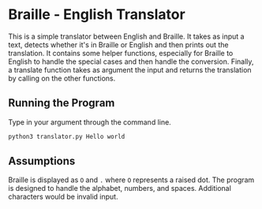 # Braille - English Translator

This is a simple translator between English and Braille. It takes as input a text, detects whether it's in Braille or English and then prints out the translation. It contains some helper functions, especially for Braille to English to handle the special cases and then handle the conversion. Finally, a translate function takes as argument the input and returns the translation by calling on the other functions.

## Running the Program
Type in your argument through the command line.
```bash
python3 translator.py Hello world
```
## Assumptions

Braille is displayed as `O` and `.` where `O` represents a raised dot. The program is designed to handle the alphabet, numbers, and spaces. Additional characters would be invalid input.


